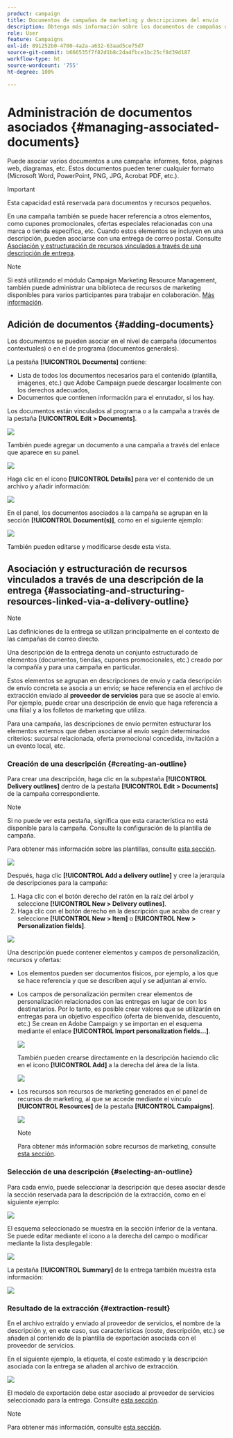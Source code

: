 ```yaml
---
product: campaign
title: Documentos de campañas de marketing y descripciones del envío
description: Obtenga más información sobre los documentos de campañas de marketing y las descripciones del envío
role: User
feature: Campaigns
exl-id: 891252b0-4700-4a2a-a632-63aad5ce75d7
source-git-commit: b666535f7f82d1b8c2da4fbce1bc25cf8d39d187
workflow-type: ht
source-wordcount: '755'
ht-degree: 100%

---
```


# Administración de documentos asociados {#managing-associated-documents}

Puede asociar varios documentos a una campaña: informes, fotos, páginas web, diagramas, etc. Estos documentos pueden tener cualquier formato (Microsoft Word, PowerPoint, PNG, JPG, Acrobat PDF, etc.).

>[!IMPORTANT]
>
>Esta capacidad está reservada para documentos y recursos pequeños.

En una campaña también se puede hacer referencia a otros elementos, como cupones promocionales, ofertas especiales relacionadas con una marca o tienda específica, etc. Cuando estos elementos se incluyen en una descripción, pueden asociarse con una entrega de correo postal. Consulte [Asociación y estructuración de recursos vinculados a través de una descripción de entrega](#associating-and-structuring-resources-linked-via-a-delivery-outline).

>[!NOTE]
>
>Si está utilizando el módulo Campaign Marketing Resource Management, también puede administrar una biblioteca de recursos de marketing disponibles para varios participantes para trabajar en colaboración. [Más información](../../mrm/using/managing-marketing-resources.md).

## Adición de documentos {#adding-documents}

Los documentos se pueden asociar en el nivel de campaña (documentos contextuales) o en el de programa (documentos generales).

La pestaña **[!UICONTROL Documents]** contiene:

* Lista de todos los documentos necesarios para el contenido (plantilla, imágenes, etc.) que Adobe Campaign puede descargar localmente con los derechos adecuados,
* Documentos que contienen información para el enrutador, si los hay.

Los documentos están vinculados al programa o a la campaña a través de la pestaña **[!UICONTROL Edit > Documents]**.

![](assets/s_ncs_user_op_add_document.png)

También puede agregar un documento a una campaña a través del enlace que aparece en su panel.

![](assets/add_a_document_in_op.png)

Haga clic en el icono **[!UICONTROL Details]** para ver el contenido de un archivo y añadir información:

![](assets/s_ncs_user_op_add_document_details.png)

En el panel, los documentos asociados a la campaña se agrupan en la sección **[!UICONTROL Document(s)]**, como en el siguiente ejemplo:

![](assets/s_ncs_user_op_edit_document.png)

También pueden editarse y modificarse desde esta vista.

## Asociación y estructuración de recursos vinculados a través de una descripción de la entrega {#associating-and-structuring-resources-linked-via-a-delivery-outline}

>[!NOTE]
>
>Las definiciones de la entrega se utilizan principalmente en el contexto de las campañas de correo directo.

Una descripción de la entrega denota un conjunto estructurado de elementos (documentos, tiendas, cupones promocionales, etc.) creado por la compañía y para una campaña en particular.

Estos elementos se agrupan en descripciones de envío y cada descripción de envío concreta se asocia a un envío; se hace referencia en el archivo de extracción enviado al **proveedor de servicios** para que se asocie al envío. Por ejemplo, puede crear una descripción de envío que haga referencia a una filial y a los folletos de marketing que utiliza.

Para una campaña, las descripciones de envío permiten estructurar los elementos externos que deben asociarse al envío según determinados criterios: sucursal relacionada, oferta promocional concedida, invitación a un evento local, etc.

### Creación de una descripción {#creating-an-outline}

Para crear una descripción, haga clic en la subpestaña **[!UICONTROL Delivery outlines]** dentro de la pestaña **[!UICONTROL Edit > Documents]** de la campaña correspondiente.

>[!NOTE]
>
>Si no puede ver esta pestaña, significa que esta característica no está disponible para la campaña. Consulte la configuración de la plantilla de campaña.
>   
>Para obtener más información sobre las plantillas, consulte [esta sección](../../campaign/using/marketing-campaign-templates.md#campaign-templates).

![](assets/s_ncs_user_op_composition_link.png)

Después, haga clic **[!UICONTROL Add a delivery outline]** y cree la jerarquía de descripciones para la campaña:

1. Haga clic con el botón derecho del ratón en la raíz del árbol y seleccione **[!UICONTROL New > Delivery outlines]**.
1. Haga clic con el botón derecho en la descripción que acaba de crear y seleccione **[!UICONTROL New > Item]** o **[!UICONTROL New > Personalization fields]**.

![](assets/s_ncs_user_op_add_composition.png)

Una descripción puede contener elementos y campos de personalización, recursos y ofertas:

* Los elementos pueden ser documentos físicos, por ejemplo, a los que se hace referencia y que se describen aquí y se adjuntan al envío.
* Los campos de personalización permiten crear elementos de personalización relacionados con las entregas en lugar de con los destinatarios. Por lo tanto, es posible crear valores que se utilizarán en entregas para un objetivo específico (oferta de bienvenida, descuento, etc.) Se crean en Adobe Campaign y se importan en el esquema mediante el enlace **[!UICONTROL Import personalization fields...]**.

  ![](assets/s_ncs_user_op_add_composition_field.png)

  También pueden crearse directamente en la descripción haciendo clic en el icono **[!UICONTROL Add]** a la derecha del área de la lista.

  ![](assets/s_ncs_user_op_add_composition_field_button.png)

* Los recursos son recursos de marketing generados en el panel de recursos de marketing, al que se accede mediante el vínculo **[!UICONTROL Resources]** de la pestaña **[!UICONTROL Campaigns]**.

  ![](assets/s_ncs_user_mkg_resource_ovv.png)

  >[!NOTE]
  >
  >Para obtener más información sobre recursos de marketing, consulte [esta sección](../../mrm/using/managing-marketing-resources.md).

### Selección de una descripción {#selecting-an-outline}

Para cada envío, puede seleccionar la descripción que desea asociar desde la sección reservada para la descripción de la extracción, como en el siguiente ejemplo:

![](assets/s_ncs_user_op_select_composition.png)

El esquema seleccionado se muestra en la sección inferior de la ventana. Se puede editar mediante el icono a la derecha del campo o modificar mediante la lista desplegable:

![](assets/s_ncs_user_op_select_composition_b.png)

La pestaña **[!UICONTROL Summary]** de la entrega también muestra esta información:

![](assets/s_ncs_user_op_select_composition_c.png)

### Resultado de la extracción {#extraction-result}

En el archivo extraído y enviado al proveedor de servicios, el nombre de la descripción y, en este caso, sus características (coste, descripción, etc.) se añaden al contenido de la plantilla de exportación asociada con el proveedor de servicios.

En el siguiente ejemplo, la etiqueta, el coste estimado y la descripción asociada con la entrega se añaden al archivo de extracción.

![](assets/s_ncs_user_op_composition_in_export_template.png)

El modelo de exportación debe estar asociado al proveedor de servicios seleccionado para la entrega. Consulte [esta sección](../../campaign/using/providers-stocks-and-budgets.md#creating-service-providers-and-their-cost-structures).

>[!NOTE]
>
>Para obtener más información, consulte [esta sección](../../platform/using/get-started-data-import-export.md).
